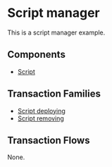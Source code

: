 # Script manager

This is a script manager example.

## Components

- [Script](components/script.md)

## Transaction Families

- [Script deploying](transaction-families/deploying.md)
- [Script removing](transaction-families/removing.md)

## Transaction Flows

None.
